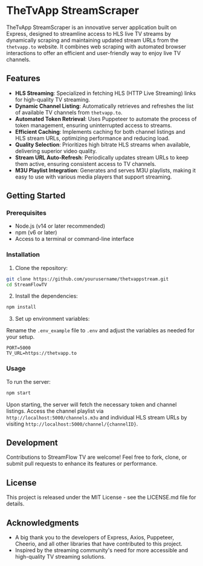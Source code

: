 # TheTvApp StreamScraper

TheTvApp StreamScraper is an innovative server application built on Express, designed to streamline access to HLS live TV streams by dynamically scraping and maintaining updated stream URLs from the `thetvapp.to` website. It combines web scraping with automated browser interactions to offer an efficient and user-friendly way to enjoy live TV channels.

## Features

- **HLS Streaming**: Specialized in fetching HLS (HTTP Live Streaming) links for high-quality TV streaming.
- **Dynamic Channel Listing**: Automatically retrieves and refreshes the list of available TV channels from `thetvapp.to`.
- **Automated Token Retrieval**: Uses Puppeteer to automate the process of token management, ensuring uninterrupted access to streams.
- **Efficient Caching**: Implements caching for both channel listings and HLS stream URLs, optimizing performance and reducing load.
- **Quality Selection**: Prioritizes high bitrate HLS streams when available, delivering superior video quality.
- **Stream URL Auto-Refresh**: Periodically updates stream URLs to keep them active, ensuring consistent access to TV channels.
- **M3U Playlist Integration**: Generates and serves M3U playlists, making it easy to use with various media players that support streaming.

## Getting Started

### Prerequisites

- Node.js (v14 or later recommended)
- npm (v6 or later)
- Access to a terminal or command-line interface

### Installation

1. Clone the repository:

```bash
git clone https://github.com/yourusername/thetvappstream.git
cd StreamFlowTV
```

2. Install the dependencies:

```bash
npm install
```

3. Set up environment variables:

Rename the `.env_example` file to `.env` and adjust the variables as needed for your setup.

```plaintext
PORT=5000
TV_URL=https://thetvapp.to
```

### Usage

To run the server:

```bash
npm start
```

Upon starting, the server will fetch the necessary token and channel listings. Access the channel playlist via `http://localhost:5000/channels.m3u` and individual HLS stream URLs by visiting `http://localhost:5000/channel/{channelID}`.

## Development

Contributions to StreamFlow TV are welcome! Feel free to fork, clone, or submit pull requests to enhance its features or performance.

## License

This project is released under the MIT License - see the LICENSE.md file for details.

## Acknowledgments

- A big thank you to the developers of Express, Axios, Puppeteer, Cheerio, and all other libraries that have contributed to this project.
- Inspired by the streaming community's need for more accessible and high-quality TV streaming solutions.
